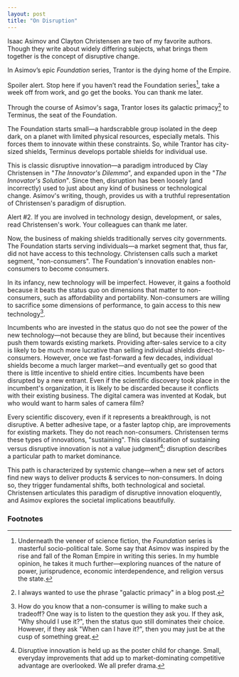 ```yaml
---
layout: post
title: "On Disruption"
---
```


Isaac Asimov and Clayton Christensen are two of my favorite authors. Though they write about widely differing subjects, what brings them together is the concept of disruptive change.

In Asimov’s epic _Foundation_ series, Trantor is the dying home of the Empire. 

Spoiler alert. Stop here if you haven’t read the Foundation series[^1], take a week off from work, and go get the books. You can thank me later.

Through the course of Asimov's saga, Trantor loses its galactic primacy[^2] to Terminus, the seat of the Foundation.

The Foundation starts small—a hardscrabble group isolated in the deep dark, on a planet with limited physical resources, especially metals. This forces them to innovate within these constraints. So, while Trantor has city-sized shields, Terminus develops portable shields for individual use.

This is classic disruptive innovation—a paradigm introduced by Clay Christensen in "_The Innovator's Dilemma_", and expanded upon in the "_The Innovator's Solution_". Since then, disruption has been loosely (and incorrectly) used to just about any kind of business or technological change. Asimov's writing, though, provides us with a truthful representation of Christensen's paradigm of disruption.

Alert #2. If you are involved in technology design, development, or sales, read Christensen's work. Your colleagues can thank me later.

Now, the business of making shields traditionally serves city governments. The Foundation starts serving individuals&mdash;a market segment that, thus far, did not have access to this technology. Christensen calls such a market segment, "non-consumers". The Foundation's innovation enables non-consumers to become consumers.

In its infancy, new technology will be imperfect. However, it gains a foothold because it beats the status quo on dimensions that matter to non-consumers, such as affordability and portability. Non-consumers are willing to sacrifice some dimensions of performance, to gain access to this new technology[^3].

Incumbents who are invested in the status quo do not see the power of the new technology—not because they are blind, but because their incentives push them towards existing markets. Providing after-sales service to a city is likely to be much more lucrative than selling individual shields direct-to-consumers. However, once we fast-forward a few decades, individual shields become a much larger market&mdash;and eventually get so good that there is little incentive to shield entire cities. Incumbents have been disrupted by a new entrant. Even if the scientific discovery took place in the incumbent's organization, it is likely to be discarded because it conflicts with their existing business. The digital camera was invented at Kodak, but who would want to harm sales of camera film? 

Every scientific discovery, even if it represents a breakthrough, is not disruptive. A better adhesive tape, or a faster laptop chip, are improvements for existing markets. They do not reach non-consumers. Christensen terms these types of innovations, "sustaining". This classification of sustaining versus disruptive innovation is not a value judgment[^4]; disruption describes a particular path to market dominance.

This path is characterized by systemic change—when a new set of actors find new ways to deliver products & services to non-consumers. In doing so, they trigger fundamental shifts, both technological and societal. Christensen articulates this paradigm of disruptive innovation eloquently, and Asimov explores the societal implications beautifully.

### Footnotes
[^1]: Underneath the veneer of science fiction, the _Foundation_ series is masterful socio-political tale. Some say that Asimov was inspired by the rise and fall of the Roman Empire in writing this series. In my humble opinion, he takes it much further&mdash;exploring nuances of the nature of power, jurisprudence, economic interdependence, and religion versus the state. 
[^2]: I always wanted to use the phrase "galactic primacy" in a blog post.
[^3]: How do you know that a non-consumer is willing to make such a tradeoff? One way is to listen to the question they ask you. If they ask, "Why should I use it?", then the status quo still dominates their choice. However, if they ask "When can I have it?", then you may just be at the cusp of something great.
[^4]: Disruptive innovation is held up as the poster child for change. Small, everyday improvements that add up to market-dominating competitive advantage are overlooked. We all prefer drama.
